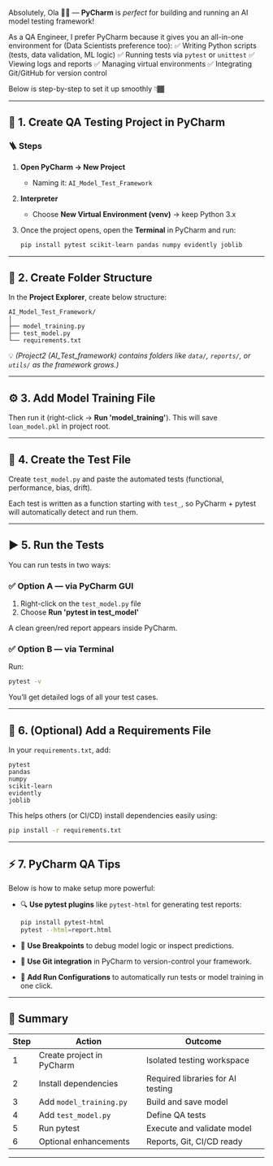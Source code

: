 
Absolutely, Ola 💪🏾 — **PyCharm** is *perfect* for building and running an AI model testing framework!

As a QA Engineer, I prefer PyCharm because it gives you an all-in-one environment for (Data Scientists preference too):
✅ Writing Python scripts (tests, data validation, ML logic)
✅ Running tests via `pytest` or `unittest`
✅ Viewing logs and reports
✅ Managing virtual environments
✅ Integrating Git/GitHub for version control

Below is step-by-step to set it up smoothly 👇🏾

---

## 🧩 1. Create QA Testing Project in PyCharm

### 🪜 Steps

1. **Open PyCharm → New Project**
   * Naming it:
     `AI_Model_Test_Framework`

2. **Interpreter**
   * Choose **New Virtual Environment (venv)** → keep Python 3.x

3. Once the project opens, open the **Terminal** in PyCharm and run:
   ```bash
   pip install pytest scikit-learn pandas numpy evidently joblib
   ```

---

## 🧠 2. Create Folder Structure

In the **Project Explorer**, create below structure:

```
AI_Model_Test_Framework/
│
├── model_training.py
├── test_model.py
└── requirements.txt
```

💡 *(Project2 (AI_Test_framework) contains folders like `data/`, `reports/`, or `utils/` as the framework grows.)*

---

## ⚙️ 3. Add Model Training File

Then run it (right-click → **Run 'model_training'**).
This will save `loan_model.pkl` in project root.

---

## 🧪 4. Create the Test File

Create `test_model.py` and paste the automated tests (functional, performance, bias, drift).

Each test is written as a function starting with `test_`, so PyCharm + pytest will automatically detect and run them.

---

## ▶️ 5. Run the Tests

You can run tests in two ways:

### ✅ Option A — via PyCharm GUI

1. Right-click on the `test_model.py` file
2. Choose **Run 'pytest in test_model'**

A clean green/red report appears inside PyCharm.

### ✅ Option B — via Terminal

Run:

```bash
pytest -v
```

You’ll get detailed logs of all your test cases.

---

## 🧾 6. (Optional) Add a Requirements File

In your `requirements.txt`, add:

```
pytest
pandas
numpy
scikit-learn
evidently
joblib
```

This helps others (or CI/CD) install dependencies easily using:

```bash
pip install -r requirements.txt
```

---

## ⚡ 7. PyCharm QA Tips

Below is how to make setup more powerful:

* 🔍 **Use pytest plugins** like `pytest-html` for generating test reports:

  ```bash
  pip install pytest-html
  pytest --html=report.html
  ```
* 🧠 **Use Breakpoints** to debug model logic or inspect predictions.
* 🧩 **Use Git integration** in PyCharm to version-control your framework.
* 🚀 **Add Run Configurations** to automatically run tests or model training in one click.

---

## 🧰 Summary

| Step | Action                    | Outcome                           |
| ---- | ------------------------- | --------------------------------- |
| 1    | Create project in PyCharm | Isolated testing workspace        |
| 2    | Install dependencies      | Required libraries for AI testing |
| 3    | Add `model_training.py`   | Build and save model              |
| 4    | Add `test_model.py`       | Define QA tests                   |
| 5    | Run pytest                | Execute and validate model        |
| 6    | Optional enhancements     | Reports, Git, CI/CD ready         |

---
